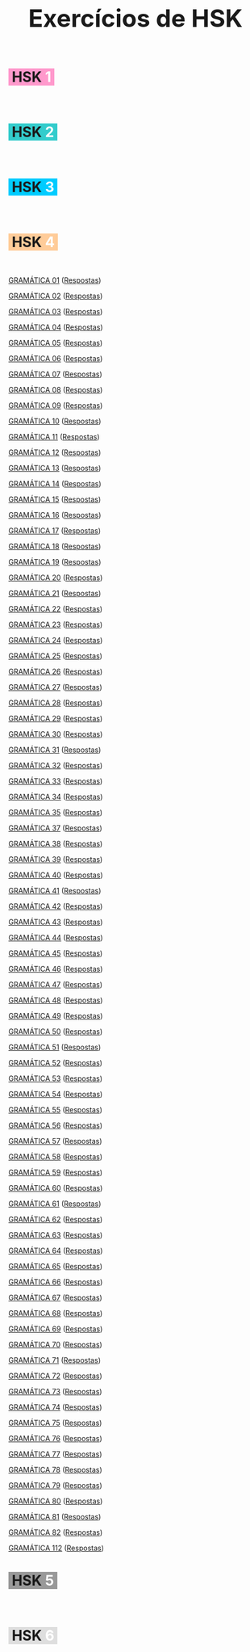 <p style="text-align: center;"><span style="font-size: 36pt;"><strong>Exercícios de HSK</strong></span></p>
<p> </p>
<h1 class="col-auto characters" style="text-align: left;"><span style="background-color: #ff99cc;"> HSK <span style="color: #ff0000;"><span style="color: #ffffff;">1</span> </span></span><span style="font-size: 14pt;"> </span></h1>
<p> </p>
<h1 class="col-auto characters" style="text-align: left;"><span style="background-color: #33cccc;"> HSK <span style="color: #ffffff;">2</span><span style="color: #ff0000;"> </span></span></h1>
<p> </p>
<h1 class="col-auto characters" style="text-align: left;"><span style="background-color: #00ccff;"> HSK <span style="color: #ff0000;"><span style="color: #ffffff;">3</span> </span></span><span style="color: #ff0000;"> </span></h1>
<p> </p>
<h1 class="col-auto characters" style="text-align: left;"><span style="background-color: #ffcc99;"> HSK <span style="color: #ff0000;"><span style="color: #ffffff;">4</span> </span></span><span style="color: #ff0000;"> </span></h1>
<p> </p>

<a href="HSK4 - 01.html">GRAMÁTICA 01</a>
 (<a href="HSK4 - 01 - respostas.html">Respostas</a>)
 
<a href="HSK4 - 02.html">GRAMÁTICA 02</a>
 (<a href="HSK4 - 02 - respostas.html">Respostas</a>)

<a href="HSK4 - 03.html">GRAMÁTICA 03</a>
 (<a href="HSK4 - 03 - respostas.html">Respostas</a>)
 
<a href="HSK4 - 04.html">GRAMÁTICA 04</a>
 (<a href="HSK4 - 04 - respostas.html">Respostas</a>)
 
<a href="HSK4 - 05.html">GRAMÁTICA 05</a>
 (<a href="HSK4 - 05 - respostas.html">Respostas</a>)

 <a href="HSK4 - 06.html">GRAMÁTICA 06</a>
 (<a href="HSK4 - 06 - respostas.html">Respostas</a>)

 <a href="HSK4 - 07.html">GRAMÁTICA 07</a>
 (<a href="HSK4 - 07 - respostas.html">Respostas</a>)

 <a href="HSK4 - 08.html">GRAMÁTICA 08</a>
 (<a href="HSK4 - 08 - respostas.html">Respostas</a>)

 <a href="HSK4 - 09.html">GRAMÁTICA 09</a>
 (<a href="HSK4 - 09 - respostas.html">Respostas</a>)
 
 <a href="HSK4 - 10.html">GRAMÁTICA 10</a>
 (<a href="HSK4 - 10 - respostas.html">Respostas</a>)

 <a href="HSK4 - 11.html">GRAMÁTICA 11</a>
(<a href="HSK4 - 11 - respostas.html">Respostas</a>)

<a href="HSK4 - 12.html">GRAMÁTICA 12</a>
(<a href="HSK4 - 12 - respostas.html">Respostas</a>)

<a href="HSK4 - 13.html">GRAMÁTICA 13</a>
(<a href="HSK4 - 13 - respostas.html">Respostas</a>)

<a href="HSK4 - 14.html">GRAMÁTICA 14</a>
(<a href="HSK4 - 14 - respostas.html">Respostas</a>)

<a href="HSK4 - 15.html">GRAMÁTICA 15</a>
(<a href="HSK4 - 15 - respostas.html">Respostas</a>)

<a href="HSK4 - 16.html">GRAMÁTICA 16</a>
(<a href="HSK4 - 16 - respostas.html">Respostas</a>)

<a href="HSK4 - 17.html">GRAMÁTICA 17</a>
(<a href="HSK4 - 17 - respostas.html">Respostas</a>)

<a href="HSK4 - 18.html">GRAMÁTICA 18</a>
(<a href="HSK4 - 18 - respostas.html">Respostas</a>)

<a href="HSK4 - 19.html">GRAMÁTICA 19</a>
(<a href="HSK4 - 19 - respostas.html">Respostas</a>)

<a href="HSK4 - 20.html">GRAMÁTICA 20</a>
(<a href="HSK4 - 20 - respostas.html">Respostas</a>)

<a href="HSK4 - 21.html">GRAMÁTICA 21</a>
(<a href="HSK4 - 21 - respostas.html">Respostas</a>)

<a href="HSK4 - 22.html">GRAMÁTICA 22</a>
(<a href="HSK4 - 22 - respostas.html">Respostas</a>)

<a href="HSK4 - 23.html">GRAMÁTICA 23</a>
(<a href="HSK4 - 23 - respostas.html">Respostas</a>)

<a href="HSK4 - 24.html">GRAMÁTICA 24</a>
(<a href="HSK4 - 24 - respostas.html">Respostas</a>)

<a href="HSK4 - 25.html">GRAMÁTICA 25</a>
(<a href="HSK4 - 25 - respostas.html">Respostas</a>)

<a href="HSK4 - 26.html">GRAMÁTICA 26</a>
(<a href="HSK4 - 26 - respostas.html">Respostas</a>)

<a href="HSK4 - 27.html">GRAMÁTICA 27</a>
(<a href="HSK4 - 27 - respostas.html">Respostas</a>)

<a href="HSK4 - 28.html">GRAMÁTICA 28</a>
(<a href="HSK4 - 28 - respostas.html">Respostas</a>)

<a href="HSK4 - 29.html">GRAMÁTICA 29</a>
(<a href="HSK4 - 29 - respostas.html">Respostas</a>)

<a href="HSK4 - 30.html">GRAMÁTICA 30</a>
(<a href="HSK4 - 30 - respostas.html">Respostas</a>)

<a href="HSK4 - 31.html">GRAMÁTICA 31</a>
(<a href="HSK4 - 31 - respostas.html">Respostas</a>)

<a href="HSK4 - 32.html">GRAMÁTICA 32</a>
(<a href="HSK4 - 32 - respostas.html">Respostas</a>)

<a href="HSK4 - 33.html">GRAMÁTICA 33</a>
(<a href="HSK4 - 33 - respostas.html">Respostas</a>)

<a href="HSK4 - 34.html">GRAMÁTICA 34</a>
(<a href="HSK4 - 34 - respostas.html">Respostas</a>)

<a href="HSK4 - 35.html">GRAMÁTICA 35</a>
(<a href="HSK4 - 35 - respostas.html">Respostas</a>)

<a href="HSK4 - 37.html">GRAMÁTICA 37</a>
(<a href="HSK4 - 37 - respostas.html">Respostas</a>)

<a href="HSK4 - 38.html">GRAMÁTICA 38</a>
(<a href="HSK4 - 38 - respostas.html">Respostas</a>)

<a href="HSK4 - 39.html">GRAMÁTICA 39</a>
(<a href="HSK4 - 39 - respostas.html">Respostas</a>)

<a href="HSK4 - 40.html">GRAMÁTICA 40</a>
(<a href="HSK4 - 40 - respostas.html">Respostas</a>)

<a href="HSK4 - 41.html">GRAMÁTICA 41</a>
(<a href="HSK4 - 41 - respostas.html">Respostas</a>)

<a href="HSK4 - 42.html">GRAMÁTICA 42</a>
(<a href="HSK4 - 42 - respostas.html">Respostas</a>)

<a href="HSK4 - 43.html">GRAMÁTICA 43</a>
(<a href="HSK4 - 43 - respostas.html">Respostas</a>)

<a href="HSK4 - 44.html">GRAMÁTICA 44</a>
(<a href="HSK4 - 44 - respostas.html">Respostas</a>)

<a href="HSK4 - 45.html">GRAMÁTICA 45</a>
(<a href="HSK4 - 45 - respostas.html">Respostas</a>)

<a href="HSK4 - 46.html">GRAMÁTICA 46</a>
(<a href="HSK4 - 46 - respostas.html">Respostas</a>)

<a href="HSK4 - 47.html">GRAMÁTICA 47</a>
(<a href="HSK4 - 47 - respostas.html">Respostas</a>)

<a href="HSK4 - 48.html">GRAMÁTICA 48</a>
(<a href="HSK4 - 48 - respostas.html">Respostas</a>)

<a href="HSK4 - 49.html">GRAMÁTICA 49</a>
(<a href="HSK4 - 49 - respostas.html">Respostas</a>)

<a href="HSK4 - 50.html">GRAMÁTICA 50</a>
(<a href="HSK4 - 50 - respostas.html">Respostas</a>)

<a href="HSK4 - 51.html">GRAMÁTICA 51</a>
(<a href="HSK4 - 51 - respostas.html">Respostas</a>)

<a href="HSK4 - 52.html">GRAMÁTICA 52</a>
(<a href="HSK4 - 52 - respostas.html">Respostas</a>)

<a href="HSK4 - 53.html">GRAMÁTICA 53</a>
(<a href="HSK4 - 53 - respostas.html">Respostas</a>)

<a href="HSK4 - 54.html">GRAMÁTICA 54</a>
(<a href="HSK4 - 54 - respostas.html">Respostas</a>)

<a href="HSK4 - 55.html">GRAMÁTICA 55</a>
(<a href="HSK4 - 55 - respostas.html">Respostas</a>)

<a href="HSK4 - 56.html">GRAMÁTICA 56</a>
(<a href="HSK4 - 56 - respostas.html">Respostas</a>)

<a href="HSK4 - 57.html">GRAMÁTICA 57</a>
(<a href="HSK4 - 57 - respostas.html">Respostas</a>)

<a href="HSK4 - 58.html">GRAMÁTICA 58</a>
(<a href="HSK4 - 58 - respostas.html">Respostas</a>)

<a href="HSK4 - 59.html">GRAMÁTICA 59</a>
(<a href="HSK4 - 59 - respostas.html">Respostas</a>)

<a href="HSK4 - 60.html">GRAMÁTICA 60</a>
(<a href="HSK4 - 60 - respostas.html">Respostas</a>)

<a href="HSK4 - 61.html">GRAMÁTICA 61</a>
(<a href="HSK4 - 61 - respostas.html">Respostas</a>)

<a href="HSK4 - 62.html">GRAMÁTICA 62</a>
(<a href="HSK4 - 62 - respostas.html">Respostas</a>)

<a href="HSK4 - 63.html">GRAMÁTICA 63</a>
(<a href="HSK4 - 63 - respostas.html">Respostas</a>)

<a href="HSK4 - 64.html">GRAMÁTICA 64</a>
(<a href="HSK4 - 64 - respostas.html">Respostas</a>)

<a href="HSK4 - 65.html">GRAMÁTICA 65</a>
(<a href="HSK4 - 65 - respostas.html">Respostas</a>)

<a href="HSK4 - 66.html">GRAMÁTICA 66</a>
(<a href="HSK4 - 66 - respostas.html">Respostas</a>)

<a href="HSK4 - 67.html">GRAMÁTICA 67</a>
(<a href="HSK4 - 67 - respostas.html">Respostas</a>)

<a href="HSK4 - 68.html">GRAMÁTICA 68</a>
(<a href="HSK4 - 68 - respostas.html">Respostas</a>)

<a href="HSK4 - 69.html">GRAMÁTICA 69</a>
(<a href="HSK4 - 69 - respostas.html">Respostas</a>)

<a href="HSK4 - 70.html">GRAMÁTICA 70</a>
(<a href="HSK4 - 70 - respostas.html">Respostas</a>)

<a href="HSK4 - 71.html">GRAMÁTICA 71</a>
(<a href="HSK4 - 71 - respostas.html">Respostas</a>)

<a href="HSK4 - 72.html">GRAMÁTICA 72</a>
(<a href="HSK4 - 72 - respostas.html">Respostas</a>)

<a href="HSK4 - 73.html">GRAMÁTICA 73</a>
(<a href="HSK4 - 73 - respostas.html">Respostas</a>)

<a href="HSK4 - 74.html">GRAMÁTICA 74</a>
(<a href="HSK4 - 74 - respostas.html">Respostas</a>)

<a href="HSK4 - 75.html">GRAMÁTICA 75</a>
(<a href="HSK4 - 75 - respostas.html">Respostas</a>)

<a href="HSK4 - 76.html">GRAMÁTICA 76</a>
(<a href="HSK4 - 76 - respostas.html">Respostas</a>)

<a href="HSK4 - 77.html">GRAMÁTICA 77</a>
(<a href="HSK4 - 77 - respostas.html">Respostas</a>)

<a href="HSK4 - 78.html">GRAMÁTICA 78</a>
(<a href="HSK4 - 78 - respostas.html">Respostas</a>)

<a href="HSK4 - 79.html">GRAMÁTICA 79</a>
(<a href="HSK4 - 79 - respostas.html">Respostas</a>)

<a href="HSK4 - 80.html">GRAMÁTICA 80</a>
(<a href="HSK4 - 80 - respostas.html">Respostas</a>)

<a href="HSK4 - 81.html">GRAMÁTICA 81</a>
(<a href="HSK4 - 81 - respostas.html">Respostas</a>)

<a href="HSK4 - 82.html">GRAMÁTICA 82</a>
(<a href="HSK4 - 82 - respostas.html">Respostas</a>)




<a href="HSK4 - 112.html">GRAMÁTICA 112</a>
(<a href="HSK4 - 112 - respostas.html">Respostas</a>)

<h1 class="col-auto characters" style="text-align: left;"><span style="background-color: #999999;"> HSK <span style="color: #ff0000;"><span style="color: #ffffff;">5 </span></span></span> </h1>
<p> </p>
<h1 class="col-auto characters" style="text-align: left;"><span style="background-color: #dedede;"> HSK <span style="color: #ff0000;"><span style="color: #ffffff;">6</span> </span></span><span style="color: #ff0000; font-size: 14pt;">  </span></h1>
<p> </p>

